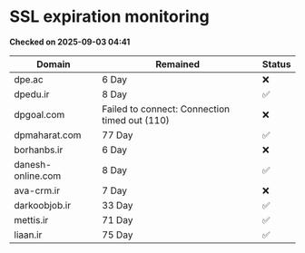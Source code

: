 # SSL expiration monitoring

**Checked on 2025-09-03 04:41**

| Domain | Remained | Status       |
|--------|----------|--------------|
| dpe.ac     | 6 Day   | ❌ |
| dpedu.ir     | 8 Day   | ✅ |
| dpgoal.com     | Failed to connect: Connection timed out (110)       | ❌ |
| dpmaharat.com     | 77 Day   | ✅ |
| borhanbs.ir     | 6 Day   | ❌ |
| danesh-online.com     | 8 Day   | ✅ |
| ava-crm.ir     | 7 Day   | ❌ |
| darkoobjob.ir     | 33 Day   | ✅ |
| mettis.ir     | 71 Day   | ✅ |
| liaan.ir     | 75 Day   | ✅ |
